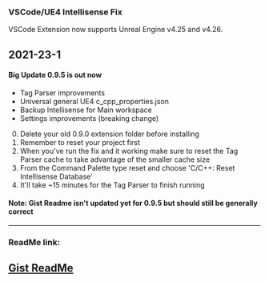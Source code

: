 ### VSCode/UE4 Intellisense Fix

VSCode Extension now supports Unreal Engine v4.25 and v4.26.

## 2021-23-1
#### Big Update 0.9.5 is out now
- Tag Parser improvements
- Universal general UE4 c_cpp_properties.json
- Backup Intellisense for Main workspace
- Settings improvements (breaking change)

0. Delete your old 0.9.0 extension folder before installing
1. Remember to reset your project first
2. When you've run the fix and it working make sure to reset the Tag Parser cache to take advantage of the smaller cache size
3. From the Command Palette type reset and choose 'C/C++: Reset Intellisense Database'
4. It'll take ~15 minutes for the Tag Parser to finish running

#### Note: Gist Readme isn't updated yet for 0.9.5 but should still be generally correct

---
### ReadMe link:

## [Gist ReadMe](https://gist.github.com/boocs/f63a4878156295b6e854cac68672f305)
